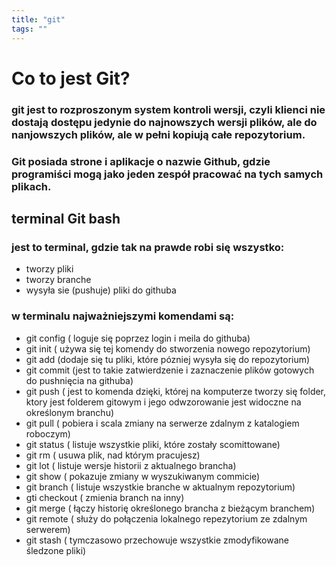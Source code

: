 ```yaml
---
title: "git"
tags: ""
---
```

# Co to jest Git?

### git jest to rozproszonym system kontroli wersji, czyli klienci nie dostają dostępu jedynie do najnowszych wersji plików, ale do nanjowszych plików, ale w pełni kopiują całe repozytorium.

### Git posiada strone i aplikacje o nazwie Github, gdzie programiści mogą jako jeden zespół pracować na tych samych plikach.

## terminal Git bash

### jest to terminal, gdzie tak na prawde robi się wszystko:

-   tworzy pliki
-   tworzy branche
-   wysyła sie (pushuje) pliki do githuba

### w terminalu najważniejszymi komendami są:

-   git config ( loguje się poprzez login i meila do githuba)
-   git init ( używa się tej komendy do stworzenia nowego repozytorium)
-   git add (dodaje się tu pliki, które pózniej wysyła się do repozytorium)
-   git commit (jest to takie zatwierdzenie i zaznaczenie plików gotowych do pushnięcia na githuba)
-   git push ( jest to komenda dzięki, której na komputerze tworzy się folder, ktory jest folderem gitowym i jego odwzorowanie jest widoczne na określonym branchu)
-   git pull ( pobiera i scala zmiany na serwerze zdalnym z katalogiem roboczym)
-   git status ( listuje wszystkie pliki, które zostały scomittowane)
-   git rm ( usuwa plik, nad którym pracujesz)
-   git lot ( listuje wersje historii z aktualnego brancha)
-   git show ( pokazuje zmiany w wyszukiwanym commicie)
-   git branch ( listuje wszystkie branche w aktualnym repozytorium)
-   gti checkout ( zmienia branch na inny)
-   git merge ( łączy historię określonego brancha z bieżącym branchem)
-   git remote ( służy do połączenia lokalnego repezytorium ze zdalnym serwerem)
-   git stash ( tymczasowo przechowuje wszystkie zmodyfikowane śledzone pliki)
